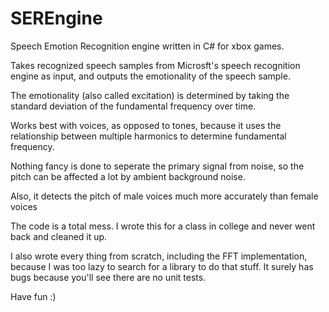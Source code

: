 SEREngine
=========

Speech Emotion Recognition engine written in C# for xbox games.

Takes recognized speech samples from Microsft's speech recognition engine as input, and outputs the emotionality of the speech sample.

The emotionality (also called excitation) is determined by taking the standard deviation of the fundamental frequency over time.

Works best with voices, as opposed to tones, because it uses the relationship between multiple harmonics to determine fundamental frequency.

Nothing fancy is done to seperate the primary signal from noise, so the pitch can be affected a lot by ambient background noise.

Also, it detects the pitch of male voices much more accurately than female voices

The code is a total mess. I wrote this for a class in college and never went back and cleaned it up.

I also wrote every thing from scratch, including the FFT implementation, because I was too lazy to search for a library to do that stuff. It surely has bugs because you'll see there are no unit tests.

Have fun :)
